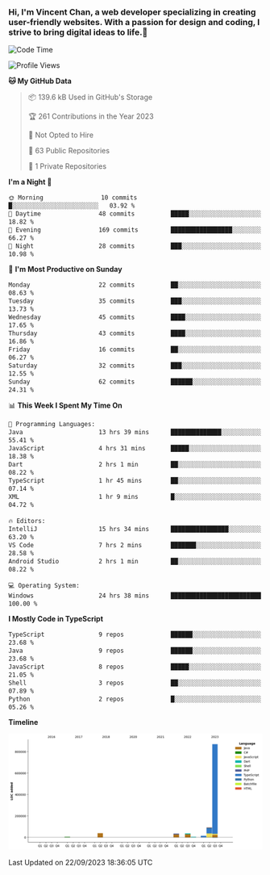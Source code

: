 ### Hi, I'm Vincent Chan, a web developer specializing in creating user-friendly websites. With a passion for design and coding, I strive to bring digital ideas to life.👋

<!--
**hkvincent/hkvincent** is a ✨ _special_ ✨ repository because its `README.md` (this file) appears on your GitHub profile.

Here are some ideas to get you started:

- 🔭 I’m currently working on ...
- 🌱 I’m currently learning ...
- 👯 I’m looking to collaborate on ...
- 🤔 I’m looking for help with ...
- 💬 Ask me about ...
- 📫 How to reach me: ...
- 😄 Pronouns: ...
- ⚡ Fun fact: ...
-->
<!--START_SECTION:waka-->
![Code Time](http://img.shields.io/badge/Code%20Time-414%20hrs%2045%20mins-blue)

![Profile Views](http://img.shields.io/badge/Profile%20Views-0-blue)

**🐱 My GitHub Data** 

> 📦 139.6 kB Used in GitHub's Storage 
 > 
> 🏆 261 Contributions in the Year 2023
 > 
> 🚫 Not Opted to Hire
 > 
> 📜 63 Public Repositories 
 > 
> 🔑 1 Private Repositories 
 > 
**I'm a Night 🦉** 

```text
🌞 Morning                10 commits          █░░░░░░░░░░░░░░░░░░░░░░░░   03.92 % 
🌆 Daytime                48 commits          █████░░░░░░░░░░░░░░░░░░░░   18.82 % 
🌃 Evening                169 commits         █████████████████░░░░░░░░   66.27 % 
🌙 Night                  28 commits          ███░░░░░░░░░░░░░░░░░░░░░░   10.98 % 
```
📅 **I'm Most Productive on Sunday** 

```text
Monday                   22 commits          ██░░░░░░░░░░░░░░░░░░░░░░░   08.63 % 
Tuesday                  35 commits          ███░░░░░░░░░░░░░░░░░░░░░░   13.73 % 
Wednesday                45 commits          ████░░░░░░░░░░░░░░░░░░░░░   17.65 % 
Thursday                 43 commits          ████░░░░░░░░░░░░░░░░░░░░░   16.86 % 
Friday                   16 commits          ██░░░░░░░░░░░░░░░░░░░░░░░   06.27 % 
Saturday                 32 commits          ███░░░░░░░░░░░░░░░░░░░░░░   12.55 % 
Sunday                   62 commits          ██████░░░░░░░░░░░░░░░░░░░   24.31 % 
```


📊 **This Week I Spent My Time On** 

```text
💬 Programming Languages: 
Java                     13 hrs 39 mins      ██████████████░░░░░░░░░░░   55.41 % 
JavaScript               4 hrs 31 mins       █████░░░░░░░░░░░░░░░░░░░░   18.38 % 
Dart                     2 hrs 1 min         ██░░░░░░░░░░░░░░░░░░░░░░░   08.22 % 
TypeScript               1 hr 45 mins        ██░░░░░░░░░░░░░░░░░░░░░░░   07.14 % 
XML                      1 hr 9 mins         █░░░░░░░░░░░░░░░░░░░░░░░░   04.72 % 

🔥 Editors: 
IntelliJ                 15 hrs 34 mins      ████████████████░░░░░░░░░   63.20 % 
VS Code                  7 hrs 2 mins        ███████░░░░░░░░░░░░░░░░░░   28.58 % 
Android Studio           2 hrs 1 min         ██░░░░░░░░░░░░░░░░░░░░░░░   08.22 % 

💻 Operating System: 
Windows                  24 hrs 38 mins      █████████████████████████   100.00 % 
```

**I Mostly Code in TypeScript** 

```text
TypeScript               9 repos             ██████░░░░░░░░░░░░░░░░░░░   23.68 % 
Java                     9 repos             ██████░░░░░░░░░░░░░░░░░░░   23.68 % 
JavaScript               8 repos             █████░░░░░░░░░░░░░░░░░░░░   21.05 % 
Shell                    3 repos             ██░░░░░░░░░░░░░░░░░░░░░░░   07.89 % 
Python                   2 repos             █░░░░░░░░░░░░░░░░░░░░░░░░   05.26 % 
```



**Timeline**

![Lines of Code chart](https://raw.githubusercontent.com/hkvincent/hkvincent/main/assets/bar_graph.png)


 Last Updated on 22/09/2023 18:36:05 UTC
<!--END_SECTION:waka-->
